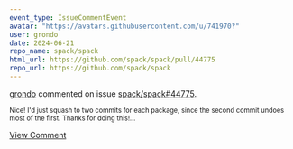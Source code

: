 ```yaml
---
event_type: IssueCommentEvent
avatar: "https://avatars.githubusercontent.com/u/741970?"
user: grondo
date: 2024-06-21
repo_name: spack/spack
html_url: https://github.com/spack/spack/pull/44775
repo_url: https://github.com/spack/spack
---
```


<a href='https://github.com/grondo' target='_blank'>grondo</a> commented on issue <a href='https://github.com/spack/spack/pull/44775' target='_blank'>spack/spack#44775</a>.

<small>Nice! I'd just squash to two commits for each package, since the second commit undoes most of the first. Thanks for doing this!...</small>

<a href='https://github.com/spack/spack/pull/44775' target='_blank'>View Comment</a>